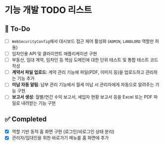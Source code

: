 # 기능 개발 TODO 리스트

## 🚧 To-Do

- [ ] `WebSecurityConfig`에서 대시보드 접근 제어 활성화 (`ADMIN`, `LANDLORD` 역할만 허용)
- [ ] 임차인용 API 및 클라이언트 애플리케이션 구현
- [ ] 부동산, 임대 계약, 임차인 등 핵심 도메인에 대한 단위 테스트 및 통합 테스트 코드 작성
- [ ] **계약서 파일 업로드**: 계약 관리 기능에 파일(PDF, 이미지 등)을 업로드하고 관리하는 기능 추가
- [ ] **미납 자동 알림**: 납부 관리 기능에서 월세 미납 시 관리자에게 자동으로 알려주는 기능 구현
- [ ] **보고서 생성**: 월별/연간 수익 보고서, 세입자 현황 보고서 등을 Excel 또는 PDF 파일로 내려받는 기능 구현

## ✅ Completed

- [x] 역할 기반 동적 홈 화면 구현 (로그인/비로그인 상태 분리)
- [x] 관리자/임대인을 위한 바로가기 메뉴를 홈 화면에 추가
